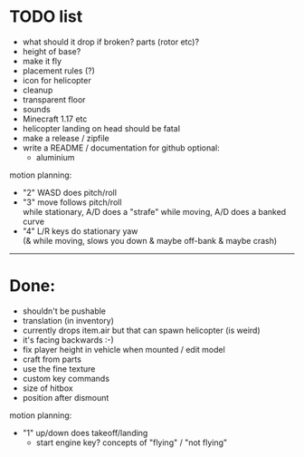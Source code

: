TODO list
=========

- what should it drop if broken? parts (rotor etc)? 
- height of base?
- make it fly
- placement rules (?)
- icon for helicopter
- cleanup
- transparent floor
- sounds
- Minecraft 1.17 etc
- helicopter landing on head should be fatal
- make a release / zipfile
- write a README / documentation for github
optional:
  - aluminium

motion planning:
- "2" WASD does pitch/roll
- "3" move follows pitch/roll  
  while stationary, A/D does a "strafe"
  while moving, A/D does a banked curve
- "4" L/R keys do stationary yaw  
  (& while moving, slows you down & maybe off-bank & maybe crash)

---------------------------------------------

Done:
====

- shouldn't be pushable
- translation (in inventory)
- currently drops item.air but that can spawn helicopter (is weird)
- it's facing backwards :-)
- fix player height in vehicle when mounted / edit model
- craft from parts
- use the fine texture
- custom key commands
- size of hitbox
- position after dismount

motion planning:
- "1" up/down does takeoff/landing
  - start engine key?
    concepts of "flying" / "not flying"  
